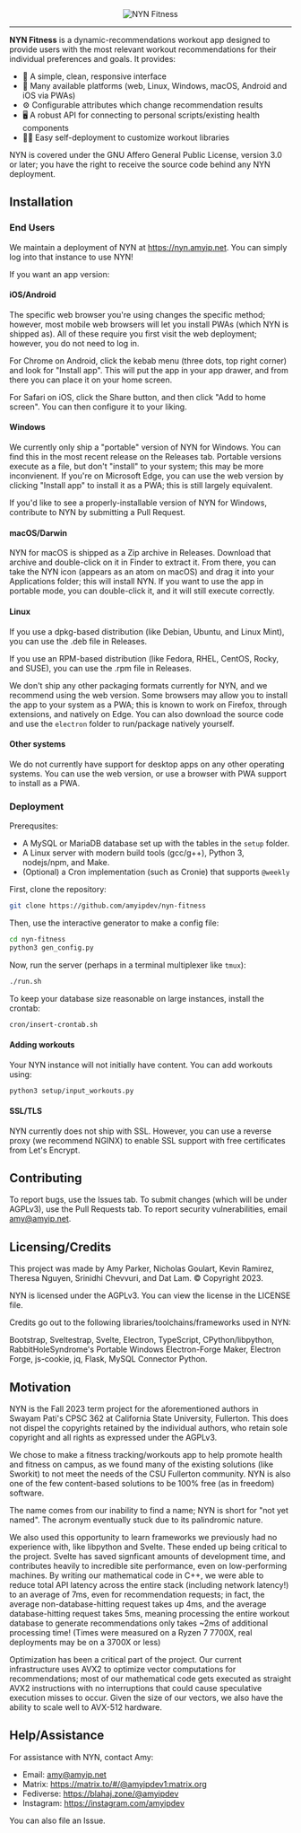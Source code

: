 <div align="center">

<img alt="NYN Fitness" src="https://media.discordapp.net/attachments/753662266305413353/1176006224916004905/image.png" />

</div>

---

**NYN Fitness** is a dynamic-recommendations workout app designed to provide users
with the most relevant workout recommendations for their individual preferences and
goals. It provides:

- 🚀 A simple, clean, responsive interface
- 📱 Many available platforms (web, Linux, Windows, macOS, Android and iOS via PWAs)
- ⚙️ Configurable attributes which change recommendation results
- 🖥️ A robust API for connecting to personal scripts/existing health components
- 🏃‍♀️ Easy self-deployment to customize workout libraries

NYN is covered under the GNU Affero General Public License, version 3.0 or later;
you have the right to receive the source code behind any NYN deployment.

## Installation

### End Users

We maintain a deployment of NYN at https://nyn.amyip.net. You can simply log
into that instance to use NYN!

If you want an app version:

#### iOS/Android

The specific web browser you're using changes the specific method; however, most
mobile web browsers will let you install PWAs (which NYN is shipped as). All of
these require you first visit the web deployment; however, you do not need to log
in. 

For Chrome on Android, click the kebab menu (three dots, top right corner)
and look for "Install app". This will put the app in your app drawer, and from
there you can place it on your home screen.

For Safari on iOS, click the Share button, and then click "Add to home screen".
You can then configure it to your liking.

#### Windows

We currently only ship a "portable" version of NYN for Windows. You can find this
in the most recent release on the Releases tab. Portable versions execute as a file,
but don't "install" to your system; this may be more inconvienent. If you're on
Microsoft Edge, you can use the web version by clicking "Install app" to install it
as a PWA; this is still largely equivalent.

If you'd like to see a properly-installable version of NYN for Windows, contribute
to NYN by submitting a Pull Request.

#### macOS/Darwin

NYN for macOS is shipped as a Zip archive in Releases. Download that archive and
double-click on it in Finder to extract it. From there, you can take the NYN icon
(appears as an atom on macOS) and drag it into your Applications folder; this will
install NYN. If you want to use the app in portable mode, you can double-click it,
and it will still execute correctly.

#### Linux

If you use a dpkg-based distribution (like Debian, Ubuntu, and Linux Mint), you can
use the .deb file in Releases.

If you use an RPM-based distribution (like Fedora, RHEL, CentOS, Rocky, and SUSE),
you can use the .rpm file in Releases.

We don't ship any other packaging formats currently for NYN, and we recommend using
the web version. Some browsers may allow you to install the app to your system as
a PWA; this is known to work on Firefox, through extensions, and natively on Edge.
You can also download the source code and use the `electron` folder to run/package
natively yourself.

#### Other systems

We do not currently have support for desktop apps on any other operating systems.
You can use the web version, or use a browser with PWA support to install as a PWA.

### Deployment

Prerequsites:
- A MySQL or MariaDB database set up with the tables in the `setup` folder.
- A Linux server with modern build tools (gcc/g++), Python 3, nodejs/npm, and Make.
- (Optional) a Cron implementation (such as Cronie) that supports `@weekly`

First, clone the repository:

```sh
git clone https://github.com/amyipdev/nyn-fitness
```

Then, use the interactive generator to make a config file:

```sh
cd nyn-fitness
python3 gen_config.py
```

Now, run the server (perhaps in a terminal multiplexer like `tmux`):

```sh
./run.sh
```

To keep your database size reasonable on large instances, install the crontab:

```sh
cron/insert-crontab.sh
```

#### Adding workouts

Your NYN instance will not initially have content. You can add workouts using:

```sh
python3 setup/input_workouts.py
```

#### SSL/TLS

NYN currently does not ship with SSL. However, you can use a reverse proxy
(we recommend NGINX) to enable SSL support with free certificates from Let's Encrypt.

## Contributing

To report bugs, use the Issues tab. To submit changes (which will be under AGPLv3),
use the Pull Requests tab. To report security vulnerabilities, email amy@amyip.net.

## Licensing/Credits

This project was made by Amy Parker, Nicholas Goulart, Kevin Ramirez, Theresa Nguyen,
Srinidhi Chevvuri, and Dat Lam. © Copyright 2023.

NYN is licensed under the AGPLv3. You can view the license in the LICENSE file.

Credits go out to the following libraries/toolchains/frameworks used in NYN:

Bootstrap, Sveltestrap, Svelte, Electron, TypeScript, CPython/libpython,
RabbitHoleSyndrome's Portable Windows Electron-Forge Maker, Electron Forge,
js-cookie, jq, Flask, MySQL Connector Python.

## Motivation

NYN is the Fall 2023 term project for the aforementioned authors in Swayam Pati's CPSC 362
at California State University, Fullerton. This does not dispel the copyrights
retained by the individual authors, who retain sole copyright and all rights
as expressed under the AGPLv3.

We chose to make a fitness tracking/workouts app to help promote health and fitness
on campus, as we found many of the existing solutions (like Sworkit) to
not meet the needs of the CSU Fullerton community. NYN is also one of the few
content-based solutions to be 100% free (as in freedom) software.

The name comes from our inability to find a name; NYN is short for "not yet named".
The acronym eventually stuck due to its palindromic nature.

We also used this opportunity to learn frameworks we previously had no experience
with, like libpython and Svelte. These ended up being critical to the project.
Svelte has saved signficant amounts of development time, and contributes heavily
to incredible site performance, even on low-performing machines. By writing our
mathematical code in C++, we were able to reduce total API latency across the
entire stack (including network latency!) to an average of 7ms, even for recommendation
requests; in fact, the average non-database-hitting request takes up 4ms, and
the average database-hitting request takes 5ms, meaning processing the entire workout
database to generate recommendations only takes ~2ms of additional processing time!
(Times were measured on a Ryzen 7 7700X, real deployments may be on a 3700X or less)

Optimization has been a critical part of the project. Our current infrastructure
uses AVX2 to optimize vector computations for recommendations; most of our mathematical
code gets executed as straight AVX2 instructions with no interruptions that could
cause speculative execution misses to occur. Given the size of our vectors, we also
have the ability to scale well to AVX-512 hardware.

## Help/Assistance

For assistance with NYN, contact Amy:

- Email: amy@amyip.net
- Matrix: https://matrix.to/#/@amyipdev1:matrix.org
- Fediverse: https://blahaj.zone/@amyipdev
- Instagram: https://instagram.com/amyipdev

You can also file an Issue.